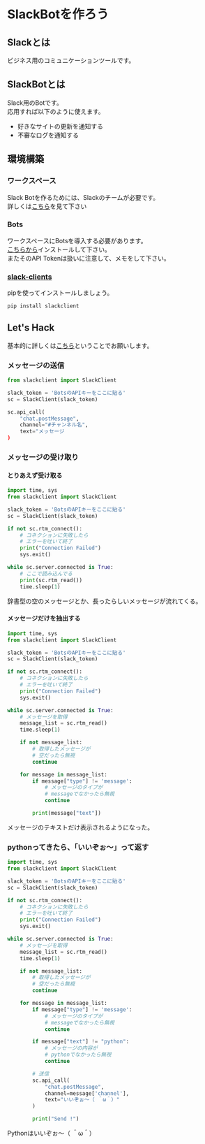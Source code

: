 # SlackBotを作ろう

## Slackとは
ビジネス用のコミュニケーションツールです。

## SlackBotとは
Slack用のBotです。  
応用すれば以下のように使えます。
* 好きなサイトの更新を通知する
* 不審なログを通知する

## 環境構築
### ワークスペース
Slack Botを作るためには、Slackのチームが必要です。  
詳しくは[こちら](https://get.slack.help/hc/ja/articles/206845317-Slack-%E3%83%AF%E3%83%BC%E3%82%AF%E3%82%B9%E3%83%9A%E3%83%BC%E3%82%B9%E3%82%92%E4%BD%9C%E6%88%90%E3%81%99%E3%82%8B)を見て下さい

### Bots
ワークスペースにBotsを導入する必要があります。  
[こちらから](https://tnct-dorm-net.slack.com/apps/A0F7YS25R-bots)インストールして下さい。  
またそのAPI Tokenは扱いに注意して、メモをして下さい。

### [slack-clients](https://github.com/slackapi/python-slackclient)
pipを使ってインストールしましょう。
```bat
pip install slackclient
```

## Let's Hack
基本的に詳しくは[こちら](https://github.com/slackapi/python-slackclient)ということでお願いします。  

### メッセージの送信

```py
from slackclient import SlackClient

slack_token = 'BotsのAPIキーをここに貼る'
sc = SlackClient(slack_token)

sc.api_call(
    "chat.postMessage",
    channel="#チャンネル名",
    text="メッセージ
)

```

### メッセージの受け取り
#### とりあえず受け取る
```py
import time, sys
from slackclient import SlackClient

slack_token = 'BotsのAPIキーをここに貼る'
sc = SlackClient(slack_token)

if not sc.rtm_connect():
    # コネクションに失敗したら
    # エラーを吐いて終了
    print("Connection Failed")
    sys.exit()

while sc.server.connected is True:
    # ここで読み込んでる
    print(sc.rtm_read())
    time.sleep(1)
```

辞書型の空のメッセージとか、長ったらしいメッセージが流れてくる。

#### メッセージだけを抽出する
```py
import time, sys
from slackclient import SlackClient

slack_token = 'BotsのAPIキーをここに貼る'
sc = SlackClient(slack_token)

if not sc.rtm_connect():
    # コネクションに失敗したら
    # エラーを吐いて終了
    print("Connection Failed")
    sys.exit()

while sc.server.connected is True:
    # メッセージを取得
    message_list = sc.rtm_read()
    time.sleep(1)

    if not message_list:
        # 取得したメッセージが
        # 空だったら無視
        continue

    for message in message_list:
        if message["type"] != 'message':
            # メッセージのタイプが
            # messageでなかったら無視
            continue

        print(message["text"])
```

メッセージのテキストだけ表示されるようになった。


### pythonってきたら、「いいぞぉ〜」って返す

```py
import time, sys
from slackclient import SlackClient

slack_token = 'BotsのAPIキーをここに貼る'
sc = SlackClient(slack_token)

if not sc.rtm_connect():
    # コネクションに失敗したら
    # エラーを吐いて終了
    print("Connection Failed")
    sys.exit()

while sc.server.connected is True:
    # メッセージを取得
    message_list = sc.rtm_read()
    time.sleep(1)

    if not message_list:
        # 取得したメッセージが
        # 空だったら無視
        continue

    for message in message_list:
        if message["type"] != 'message':
            # メッセージのタイプが
            # messageでなかったら無視
            continue

        if message["text"] != "python":
            # メッセージの内容が
            # pythonでなかったら無視
            continue

        # 送信
        sc.api_call(
            "chat.postMessage",
            channel=message['channel'],
            text="いいぞぉ〜（ ＾ω＾）"
        )

        print("Send !")

```

Pythonはいいぞぉ〜（ ＾ω＾）
